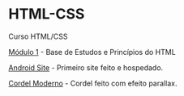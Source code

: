# HTML-CSS
Curso HTML/CSS


[Módulo 1](https://www.youtube.com/watch?v=Ejkb_YpuHWs&list=PLHz_AreHm4dkZ9-atkcmcBaMZdmLHft8n&ab_channel=CursoemVídeo) - Base de Estudos e Princípios do HTML


[Android Site](https://p3dr0dev.github.io/HTML-CSS/android-desafio/index.html) - Primeiro site feito e hospedado.

[Cordel Moderno](https://p3dr0dev.github.io/HTML-CSS/cordel-desafio/cordel.html) - Cordel feito com efeito parallax.